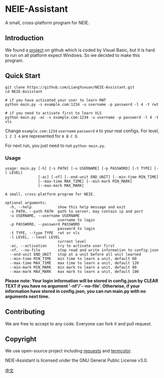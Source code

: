 # NEIE-Assistant
A small, cross-platform program for NEIE.

## Introduction
We found a [project](https://github.com/ranulldd/NEIE-Assistant) on github which is coded by Visual Basic, but it is hard to run on all platform expect Windows. So we decided to make this program.

## Quick Start
```
git clone https://github.com/LiangYuxuan/NEIE-Assistant.git
cd NEIE-Assistant

# if you have activated your user to learn RWT
python main.py -s example.com:1234 -u username -p password -l 4 -t rwt

# if you need to activate first to learn VLS
python main.py -ac -s example.com:1234 -u username -p password -l 4 -t vls
```

Change `example.com:1234` `username` `password` `4` to your real configs. For level, `1 2 3 4` are represented for `A B C D`.

For next run, you just need to run `python main.py`.

### Usage
```
usage: main.py [-h] [-s PATH] [-u USERNAME] [-p PASSWORD] [-t TYPE] [-l LEVEL]
               [-ac] [-nf] [--end-unit END_UNIT] [--min-time MIN_TIME]
               [--max-time MAX_TIME] [--min-mark MIN_MARK]
               [--max-mark MAX_MARK]

A small, cross-platform program for NEIE.

optional arguments:
  -h, --help            show this help message and exit
  -s PATH, --path PATH  path to server, may contain ip and port
  -u USERNAME, --username USERNAME
                        username to login
  -p PASSWORD, --password PASSWORD
                        password to login
  -t TYPE, --type TYPE  rwt or vls
  -l LEVEL, --level LEVEL
                        current level
  -ac, --activation     try to activate user first
  -nf, --no-file        stop read and write information to config.json
  --end-unit END_UNIT   stop at a unit before all unit learned
  --min-time MIN_TIME   min time to learn a unit, default 60
  --max-time MAX_TIME   max time to learn a unit, default 120
  --min-mark MIN_MARK   min mark to learn a unit, default 80
  --max-mark MAX_MARK   max mark to learn a unit, default 100
```
**Please note: Your login information will be stored in config.json by CLEAR TEXT if you have no argument '-nf'/'--no-file'. Otherwise, if your information have stored in config.json, you can run main.py with no arguments next time.**

## Contributing
We are free to accept to any code. Everyone can fork it and pull request.

## Copyright
We use open-source project including [requests](https://github.com/kennethreitz/requests) and [termcolor](https://pypi.python.org/pypi/termcolor).

NEIE-Assistant is licensed under the GNU General Public License v3.0.

[中文](README_zh.md)